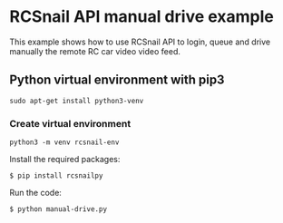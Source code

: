 # RCSnail API manual drive example

This example shows how to use RCSnail API to login, queue and drive manually the remote RC car video video feed.

## Python virtual environment with pip3
    sudo apt-get install python3-venv

### Create virtual environment
    python3 -m venv rcsnail-env

Install the required packages:

    $ pip install rcsnailpy
    
Run the code:

    $ python manual-drive.py

